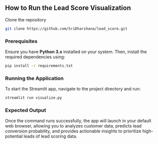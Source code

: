 ## How to Run the Lead Score Visualization  
Clone the repository
```bash
git clone https://github.com/SriDharshana/lead_score.git
```

### Prerequisites  
Ensure you have **Python 3.x** installed on your system. Then, install the required dependencies using:  
```bash
pip install -r requirements.txt
```

### Running the Application  
To start the Streamlit app, navigate to the project directory and run:  
```bash
streamlit run visualize.py
```

### Expected Output  
Once the command runs successfully, the app will launch in your default web browser, allowing you to analyzes customer data, predicts lead conversion probability, and provides actionable insights to prioritize high-potential leads of lead scoring data.  
